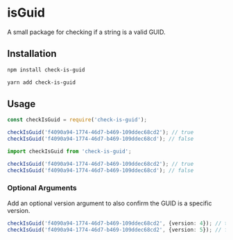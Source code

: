 # isGuid
A small package for checking if a string is a valid GUID.

## Installation
```bash
npm install check-is-guid
```
```bash
yarn add check-is-guid
```

## Usage
```typescript
const checkIsGuid = require('check-is-guid');

checkIsGuid('f4090a94-1774-46d7-b469-109ddec68cd2'); // true
checkIsGuid('f4090a94-1774-46d7-b469-109ddec68cd'); // false
```

```typescript
import checkIsGuid from 'check-is-guid';

checkIsGuid('f4090a94-1774-46d7-b469-109ddec68cd2'); // true
checkIsGuid('f4090a94-1774-46d7-b469-109ddec68cd'); // false
```

### Optional Arguments
Add an optional version argument to also confirm the GUID is a specific version.
```typescript
checkIsGuid('f4090a94-1774-46d7-b469-109ddec68cd2', {version: 4}); // true
checkIsGuid('f4090a94-1774-46d7-b469-109ddec68cd2', {version: 5}); // false
```